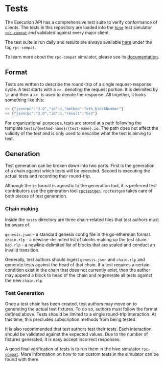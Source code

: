 # Tests

The Execution API has a comprehensive test suite to verify conformance of
clients. The tests in this repository are loaded into the [`hive`][hive] test
simulator [`rpc-compat`][rpc-compat] and validated against every major client.

The test suite is run daily and results are always available [here][hivetests2]
under the tag `rpc-compat`. 

To learn more about the `rpc-compat` simulator, please see its
[documentation][rpc-compat].

## Format

Tests are written to describe the round-trip of a single request-response
cycle. A test starts with a `>> ` denoting the request portion. It is delimited
by `\n` and then a `<< ` is used to denote the response. All together, it looks
something like this:

```javascript
>> {"jsonrpc":"2.0","id":1,"method":"eth_blockNumber"}
<< {"jsonrpc":"2.0","id":1,"result":"0x3"}
```

For organizational purposes, tests are stored at a path following the template
`tests/{method-name}/{test-name}.io`. The path does not affect the validity of
the test and is only used to describe what the test is aiming to test.

## Generation

Test generation can be broken down into two parts. First is the generation of a
chain against which tests will be executed. Second is executing the actual
tests and recording their round-trip.

Although the `io` format is agnostic to the generation tool, it is preferred
test contributors use the generation tool [`rpctestgen`][rpctestgen].
`rpctestgen` takes care of both pieces of test generation.

### Chain making

Inside the `tests` directory are three chain-related files that test authors
must be aware of.

`genesis.json` - a standard genesis config file in the go-ethereum format.
`chain.rlp`    - a newline-delimited list of blocks making up the test chain.
`bad.rlp`      - a newline-delimited list of blocks that are sealed and
                 conduct an invalid transition. 

Generally, test authors should ingest `genesis.json` and `chain.rlp` and
generate tests against the head of that chain. If a test requires a certain
condition exist in the chain that does not currently exist, then the author may
append a block to head of the chain and regenerate all tests against the new
`chain.rlp`.

### Test Generation

Once a test chain has been created, test authors may move on to generating the
actual test fixtures. To do so, authors must follow the format defined above.
Tests should be limited to a single round-trip interaction. At this time, this
precludes subscription methods from being tested.

It is also recommended that test authors test their tests. Each interaction
should be validated against the expected values. Due to the number of fixtures
generated, it is easy accept incorrect responses.

A good final verification of tests is to run them in the hive simulator
[`rpc-compat`][rpc-compat]. More information on how to run custom tests in the
simulator can be found with there.

[hive]: https://github.com/ethereum/hive
[hivetests2]: https://hivetests2.ethdevops.io
[rpc-compat]: https://github.com/ethereum/hive/tree/master/simulators/ethereum/rpc-compat
[rpctestgen]: https://github.com/lightclient/rpctestgen
